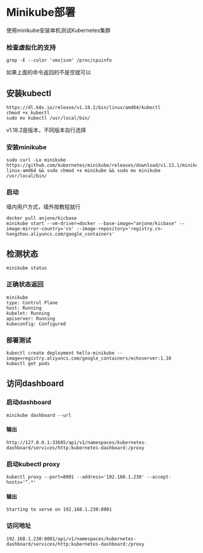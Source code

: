 # Minikube部署

使用minikube安装单机测试Kubernetes集群

### 检查虚拟化的支持

```
grep -E --color 'vmx|svm' /proc/cpuinfo
```

如果上面的命令返回的不是空就可以

## 安装kubectl

```
https://dl.k8s.io/release/v1.18.2/bin/linux/amd64/kubectl
chmod +x kubectl
sudo mv kubectl /usr/local/bin/
```

v1.18.2是版本，不同版本自行选择

### 安装minikube

```
sudo curl -Lo minikube https://github.com/kubernetes/minikube/releases/download/v1.13.1/minikube-linux-amd64 && sudo chmod +x minikube && sudo mv minikube /usr/local/bin/
```

### 启动

墙内用户方式，墙外按教程就行

```
docker pull anjone/kicbase
minikube start --vm-driver=docker --base-image="anjone/kicbase" --image-mirror-country='cn' --image-repository='registry.cn-hangzhou.aliyuncs.com/google_containers'
```

## 检测状态

```
minikube status
```

### 正确状态返回

```
minikube
type: Control Plane
host: Running
kubelet: Running
apiserver: Running
kubeconfig: Configured
```

### 部署测试
```
kubectl create deployment hello-minikube --image=registry.aliyuncs.com/google_containers/echoserver:1.10
kubectl get pods
```

## 访问dashboard

###  启动dashboard

```
minikube dashboard --url
```
#### 输出
```
http://127.0.0.1:33685/api/v1/namespaces/kubernetes-dashboard/services/http:kubernetes-dashboard:/proxy
```

### 启动kubectl proxy
```
kubectl proxy --port=8001 --address='192.168.1.230' --accept-hosts='^.*'
```
#### 输出
```
Starting to serve on 192.168.1.230:8001
```
### 访问地址
```
192.168.1.230:8001/api/v1/namespaces/kubernetes-dashboard/services/http:kubernetes-dashboard:/proxy
```


